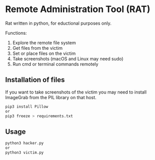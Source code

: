 # Remote Administration Tool (RAT)

Rat written in python, for eductional purposes only.

Functions:

1. Explore the remote file system
2. Get files from the victim
3. Set or place files on the victim
4. Take screenshots (macOS and Linux may need sudo)
5. Run cmd or terminal commands remotely

## Installation of files

If you want to take screenshots of the victim you may need to install
ImageGrab from the PIL library on that host.

```bash
pip3 install Pillow
or
pip3 freeze > requirements.txt
```

## Usage

```bash
python3 hacker.py
or
python3 victim.py
```

